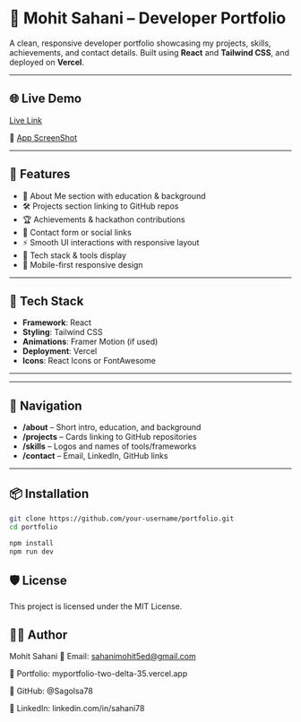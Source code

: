 # 💼 Mohit Sahani – Developer Portfolio

A clean, responsive developer portfolio showcasing my projects, skills, achievements, and contact details. Built using **React** and **Tailwind CSS**, and deployed on **Vercel**.

---

## 🌐 Live Demo

[Live Link](https://myportfolio-two-delta-35.vercel.app)


🔗 [App ScreenShot](/public/image.png)


---

## 📌 Features

- 📄 About Me section with education & background
- 🛠️ Projects section linking to GitHub repos
- 🏆 Achievements & hackathon contributions
- 💬 Contact form or social links
- ⚡ Smooth UI interactions with responsive layout
- 🧠 Tech stack & tools display
- 📱 Mobile-first responsive design

---

## 🚀 Tech Stack

- **Framework**: React
- **Styling**: Tailwind CSS
- **Animations**: Framer Motion (if used)
- **Deployment**: Vercel
- **Icons**: React Icons or FontAwesome

---




---

## 🧭 Navigation

- **/about** – Short intro, education, and background
- **/projects** – Cards linking to GitHub repositories
- **/skills** – Logos and names of tools/frameworks
- **/contact** – Email, LinkedIn, GitHub links

---

## 📦 Installation

```bash
git clone https://github.com/your-username/portfolio.git
cd portfolio

npm install
npm run dev
```


## 🛡️ License
This project is licensed under the MIT License.

 ## 👨‍💻 Author

Mohit Sahani
📧 Email: sahanimohit5ed@gmail.com

🔗 Portfolio: myportfolio-two-delta-35.vercel.app

🐙 GitHub: @Sagolsa78

🔗 LinkedIn: linkedin.com/in/sahani78

